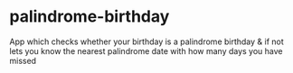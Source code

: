 # palindrome-birthday
 App which checks whether your birthday is a palindrome birthday & if not lets you know the nearest palindrome date with how many days you have missed 
